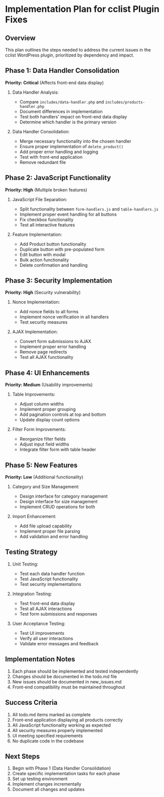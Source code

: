 # Implementation Plan for cclist Plugin Fixes

## Overview
This plan outlines the steps needed to address the current issues in the cclist WordPress plugin, prioritized by dependency and impact.

## Phase 1: Data Handler Consolidation
**Priority: Critical** (Affects front-end data display)

1. Data Handler Analysis:
   - Compare `includes/data-handler.php` and `includes/products-handler.php`
   - Document differences in implementation
   - Test both handlers' impact on front-end data display
   - Determine which handler is the primary version

2. Data Handler Consolidation:
   - Merge necessary functionality into the chosen handler
   - Ensure proper implementation of `delete_product()`
   - Add proper error handling and logging
   - Test with front-end application
   - Remove redundant file

## Phase 2: JavaScript Functionality
**Priority: High** (Multiple broken features)

1. JavaScript File Separation:
   - Split functionality between `form-handlers.js` and `table-handlers.js`
   - Implement proper event handling for all buttons
   - Fix checkbox functionality
   - Test all interactive features

2. Feature Implementation:
   - Add Product button functionality
   - Duplicate button with pre-populated form
   - Edit button with modal
   - Bulk action functionality
   - Delete confirmation and handling

## Phase 3: Security Implementation
**Priority: High** (Security vulnerability)

1. Nonce Implementation:
   - Add nonce fields to all forms
   - Implement nonce verification in all handlers
   - Test security measures

2. AJAX Implementation:
   - Convert form submissions to AJAX
   - Implement proper error handling
   - Remove page redirects
   - Test all AJAX functionality

## Phase 4: UI Enhancements
**Priority: Medium** (Usability improvements)

1. Table Improvements:
   - Adjust column widths
   - Implement proper grouping
   - Add pagination controls at top and bottom
   - Update display count options

2. Filter Form Improvements:
   - Reorganize filter fields
   - Adjust input field widths
   - Integrate filter form with table header

## Phase 5: New Features
**Priority: Low** (Additional functionality)

1. Category and Size Management:
   - Design interface for category management
   - Design interface for size management
   - Implement CRUD operations for both

2. Import Enhancement:
   - Add file upload capability
   - Implement proper file parsing
   - Add validation and error handling

## Testing Strategy

1. Unit Testing:
   - Test each data handler function
   - Test JavaScript functionality
   - Test security implementations

2. Integration Testing:
   - Test front-end data display
   - Test all AJAX interactions
   - Test form submissions and responses

3. User Acceptance Testing:
   - Test UI improvements
   - Verify all user interactions
   - Validate error messages and feedback

## Implementation Notes

1. Each phase should be implemented and tested independently
2. Changes should be documented in the todo.md file
3. New issues should be documented in new_issues.md
4. Front-end compatibility must be maintained throughout

## Success Criteria

1. All todo.md items marked as complete
2. Front-end application displaying all products correctly
3. All JavaScript functionality working as expected
4. All security measures properly implemented
5. UI meeting specified requirements
6. No duplicate code in the codebase

## Next Steps

1. Begin with Phase 1 (Data Handler Consolidation)
2. Create specific implementation tasks for each phase
3. Set up testing environment
4. Implement changes incrementally
5. Document all changes and updates